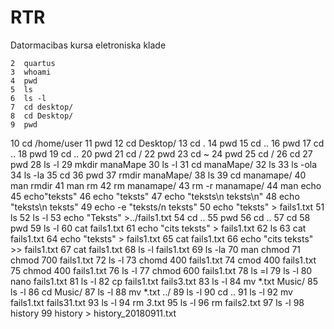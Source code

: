 # RTR
Datormacibas kursa eletroniska klade

    2  quartus
    3  whoami
    4  pwd
    5  ls
    6  ls -l
    7  cd desktop/
    8  cd Desktop/
    9  pwd
   10  cd /home/user
   11  pwd
   12  cd Desktop/
   13  cd .
   14  pwd
   15  cd ..
   16  pwd
   17  cd ..
   18  pwd
   19  cd ..
   20  pwd
   21  cd /
   22  pwd
   23  cd ~
   24  pwd
   25  cd /
   26  cd
   27  pwd
   28  ls -l
   29  mkdir manaMape
   30  ls -l
   31  cd manaMape/
   32  ls
   33  ls -ola
   34  ls -la
   35  cd
   36  pwd
   37  rmdir manaMape/
   38  ls
   39  cd manamape/
   40  man rmdir 
   41  man rm
   42  rm manamape/
   43  rm -r manamape/
   44  man echo
   45  echo"teksts"
   46  echo "teksts"
   47  echo "teksts\n teksts\n"
   48  echo "teksts\n teksts"
   49  echo -e "teksts/n teksts"
   50  echo "teksts" > fails1.txt
   51  ls
   52  ls -l
   53  echo "Teksts" >../fails1.txt
   54  cd ..
   55  pwd
   56  cd ..
   57  cd
   58  pwd
   59  ls -l
   60  cat fails1.txt 
   61  echo "cits teksts" > fails1.txt 
   62  ls
   63  cat fails1.txt 
   64  echo "teksts" > fails1.txt 
   65  cat fails1.txt 
   66  echo "cits teksts" >> fails1.txt 
   67  cat fails1.txt 
   68  ls -l fails1.txt 
   69  ls -la
   70  man chmod
   71  chmod 700 fails1.txt 
   72  ls -l
   73  chomd 400 fails1.txt 
   74  cmod 400 fails1.txt 
   75  chmod 400 fails1.txt 
   76  ls -l
   77  chmod 600 fails1.txt 
   78  ls =l
   79  ls -l
   80  nano fails1.txt 
   81  ls -l
   82  cp fails1.txt  fails3.txt
   83  ls -l
   84  mv *.txt Music/
   85  ls -l
   86  cd Music/
   87  ls -l
   88  mv *.txt ../
   89  ls -l
   90  cd ..
   91  ls -l
   92  mv fails1.txt  fails31.txt
   93  ls -l
   94  rm *3*.txt
   95  ls -l
   96  rm fails2.txt 
   97  ls -l
   98  history
99 history > history_20180911.txt
